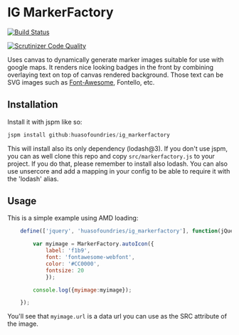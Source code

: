 # IG MarkerFactory

[![Build Status](https://scrutinizer-ci.com/g/HuasoFoundries/ig_markerfactory/badges/build.png?b=master)](https://scrutinizer-ci.com/g/HuasoFoundries/ig_markerfactory/build-status/master)

[![Scrutinizer Code Quality](https://scrutinizer-ci.com/g/HuasoFoundries/ig_markerfactory/badges/quality-score.png?b=master)](https://scrutinizer-ci.com/g/HuasoFoundries/ig_markerfactory/?branch=master)

Uses canvas to dynamically generate marker images suitable for use with google maps. It
renders nice looking badges in the front by combining overlaying text on top of canvas
rendered background. Those text can be SVG images such as [Font-Awesome](https://fortawesome.github.io/Font-Awesome/), Fontello, etc.

## Installation

Install it with jspm like so:

```js
jspm install github:huasofoundries/ig_markerfactory
```

This will install also its only dependency (lodash@3). If you don't use jspm, you can
as well clone this repo and copy `src/markerfactory.js` to your project. If you do that, 
please remember to install also lodash. You can also use unsercore and add a mapping in
your config to be able to require it with the 'lodash' alias.


## Usage

This is a simple example using AMD loading:

```js
	define(['jquery', 'huasofoundries/ig_markerfactory'], function(jQuery, MarkerFactory) {

		var myimage = MarkerFactory.autoIcon({
			label: 'f1b9',
			font: 'fontawesome-webfont',
			color: '#CC0000',
			fontsize: 20
			});

		console.log({myimage:myimage});

	});

```

You'll see that `myimage.url` is a data url you can use as the SRC attribute of the image.



